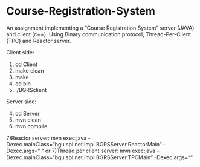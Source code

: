# Course-Registration-System
An assignment implementing a “Course Registration System” server (JAVA) and client (c++). Using Binary communication protocol, Thread-Per-Client (TPC) and  Reactor server.


Client side:

  1) cd Client
  2) make clean
  3) make
  8) cd bin
  9) ./BGRSclient <host> <port>

  
Server side:
  
  4) cd Server
  5) mvn clean
  6) mvn compile
  
  7)Reactor server: mvn exec:java -Dexec.mainClass=“bgu.spl.net.impl.BGRSServer.ReactorMain“ -Dexec.args=“<port> <number of thread>“
  or 7)Thread per client server: mvn exec:java -Dexec.mainClass=“bgu.spl.net.impl.BGRSServer.TPCMain“ -Dexec.args=“<port>“
  
  

